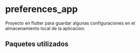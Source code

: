 # preferences_app

Proyecto en flutter para guardar algunas configuraciones en el almacenamiento local de la aplicacion.

## Paquetes utilizados

